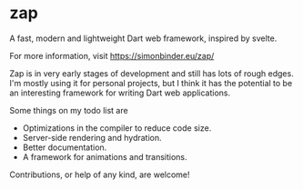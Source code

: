 # zap

A fast, modern and lightweight Dart web framework, inspired by svelte.

For more information, visit https://simonbinder.eu/zap/

Zap is in very early stages of development and still has lots of rough edges.
I'm mostly using it for personal projects, but I think it has the potential
to be an interesting framework for writing Dart web applications.

Some things on my todo list are

- Optimizations in the compiler to reduce code size.
- Server-side rendering and hydration.
- Better documentation.
- A framework for animations and transitions.

Contributions, or help of any kind, are welcome!
